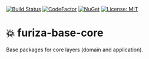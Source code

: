 [![Build Status](https://dev.azure.com/ivanborges/Furiza.Base/_apis/build/status/ivanborges.furiza-base-core)](https://dev.azure.com/ivanborges/Furiza.Base/_build/latest?definitionId=2)
[![CodeFactor](https://www.codefactor.io/repository/github/ivanborges/furiza-base-core/badge)](https://www.codefactor.io/repository/github/ivanborges/furiza-base-core)
[![NuGet](https://img.shields.io/nuget/v/Furiza.Base.Core.SeedWork.svg)](https://www.nuget.org/packages?q=furiza.base.core)
[![License: MIT](https://img.shields.io/badge/License-MIT-yellow.svg)](https://opensource.org/licenses/MIT)
# :boom: furiza-base-core
Base packages for core layers (domain and application).
